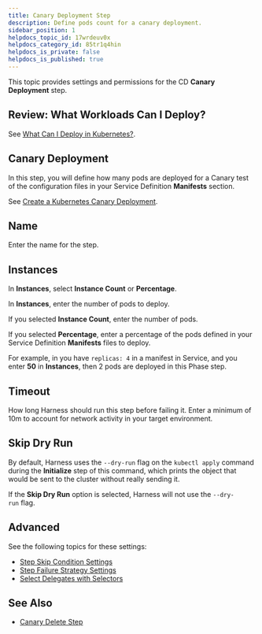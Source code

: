 ```yaml
---
title: Canary Deployment Step
description: Define pods count for a canary deployment.
sidebar_position: 1
helpdocs_topic_id: 17wrdeuv0x
helpdocs_category_id: 85tr1q4hin
helpdocs_is_private: false
helpdocs_is_published: true
---
```


This topic provides settings and permissions for the CD **Canary Deployment** step.

## Review: What Workloads Can I Deploy?

See [What Can I Deploy in Kubernetes?](what-can-i-deploy-in-kubernetes.md).

## Canary Deployment

In this step, you will define how many pods are deployed for a Canary test of the configuration files in your Service Definition **Manifests** section.

See [Create a Kubernetes Canary Deployment](../../cd-execution/kubernetes-executions/create-a-kubernetes-canary-deployment.md).

## Name

Enter the name for the step.

## Instances

In **Instances**, select **Instance Count** or **Percentage**.

In **Instances**, enter the number of pods to deploy.

If you selected **Instance Count**, enter the number of pods.

If you selected **Percentage**, enter a percentage of the pods defined in your Service Definition **Manifests** files to deploy.

For example, in you have `replicas: 4` in a manifest in Service, and you enter **50** in **Instances**, then 2 pods are deployed in this Phase step.

## Timeout

How long Harness should run this step before failing it. Enter a minimum of 10m to account for network activity in your target environment.

## Skip Dry Run

By default, Harness uses the `--dry-run` flag on the `kubectl apply` command during the **Initialize** step of this command, which prints the object that would be sent to the cluster without really sending it.

If the **Skip Dry Run** option is selected, Harness will not use the `--dry-run` flag.

## Advanced

See the following topics for these settings:

* [Step Skip Condition Settings](../../../platform/8_Pipelines/w_pipeline-steps-reference/step-skip-condition-settings.md)
* [Step Failure Strategy Settings](../../../platform/8_Pipelines/w_pipeline-steps-reference/step-failure-strategy-settings.md)
* [Select Delegates with Selectors](../../../platform/2_Delegates/manage-delegates/select-delegates-with-selectors.md)

## See Also

* [Canary Delete Step](kubernetes-delegate-step.md)

